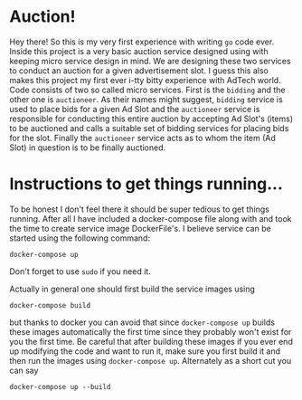 # Auction!

Hey there! So this is my very first experience with writing `go` code ever. Inside this project is a very basic auction service designed using with keeping micro service design in mind. We are designing these two services to conduct an auction for a given advertisement slot. I guess this also makes this project my first ever i-tty bitty experience with AdTech world. Code consists of two so called micro services. First is the `bidding` and the other one is `auctioneer`. As their names might suggest, `bidding` service is used to place bids for a given Ad Slot and the `auctioneer` service is responsible for conducting this entire auction by accepting Ad Slot's (items) to be auctioned and calls a suitable set of bidding services for placing bids for the slot. Finally the `auctioneer` service acts as to whom the item (Ad Slot) in question is to be finally auctioned.


# Instructions to get things running...

To be honest I don't feel there it should be super tedious to get things running. After all I have included a docker-compose file along with and took the time to create service image DockerFile's. I believe service can be started using the following command:
```
docker-compose up
```
Don't forget to use `sudo` if you need it.

Actually in general one should first build the service images using
```
docker-compose build
```
but thanks to docker you can avoid that since `docker-compose up` builds these images automatically the first time since they probably won't exist for you the first time. Be careful that after building these images if you ever end up modifying the code and want to run it, make sure you first build it and then run the images using `docker-compose up`. Alternately as a short cut you can say
```
docker-compose up --build
```
